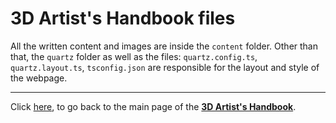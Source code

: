 # 3D Artist's Handbook files

All the written content and images are inside the `content` folder. Other than that, the `quartz` folder as well as the files: `quartz.config.ts`, `quartz.layout.ts`, `tsconfig.json` are responsible for the layout and style of the webpage.

---

Click [here](https://github.com/Epicrex/3d-artists-handbook), to go back to the main page of the **[3D Artist's Handbook](https://github.com/Epicrex/3d-artists-handboo)**.